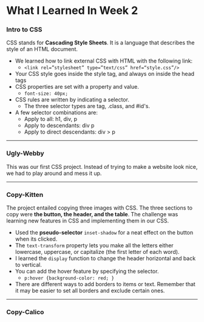 # What I Learned In Week 2

### Intro to CSS
CSS stands for **Cascading Style Sheets**. It is a language that describes the style of an HTML document.
* We learned how to link external CSS with HTML with the following link:
  * `<link rel=”stylesheet” type=”text/css” href=“style.css”/>`
* Your CSS style goes inside the style tag, and always on inside the head tags
* CSS properties are set with a property and value.
  * `font-size: 40px;`
* CSS rules are written by indicating a selector.
  * The three selector types are tag, .class, and #id's.
* A few selector combinations are:
  * Apply to all: h1, div, p
  * Apply to descendants: div p
  * Apply to direct descendants: div > p

---
### Ugly-Webby
This was our first CSS project. Instead of trying to make a website look nice, we had to play around and mess it up. 

---
### Copy-Kitten
The project entailed copying three images with CSS. The three sections to copy were **the button, the header, and the table**. The challenge was learning new features in CSS and implementing them in our CSS.
* Used the **pseudo-selector** `inset-shadow` for a neat effect on the button when its clicked.
* The `text-transform` property lets you make all the letters either lowercase, uppercase, or capitalize (the first letter of each word).
* I learned the `display` function to change the header horizontal and back to vertical.
* You can add the hover feature by specifying the selector.
  * `p:hover {background-color: red; }`
* There are different ways to add borders to items or text. Remember that it may be easier to set all borders and exclude certain ones.

---
### Copy-Calico